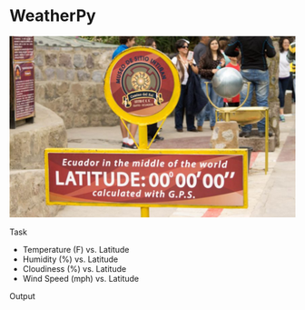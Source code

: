 # WeatherPy
![logo](/images/logo.png)

Task
* Temperature (F) vs. Latitude
* Humidity (%) vs. Latitude
* Cloudiness (%) vs. Latitude
* Wind Speed (mph) vs. Latitude

Output
